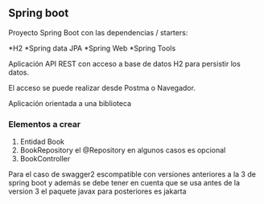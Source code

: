 ## Spring boot

Proyecto Spring Boot con las dependencias / starters:

*H2
*Spring data JPA
*Spring Web
*Spring Tools

Aplicación API REST con acceso a base de datos H2 para persistir los datos.

El acceso se puede realizar desde Postma o Navegador.

Aplicación orientada a una biblioteca

### Elementos a crear

1. Entidad Book
2. BookRepository
    el @Repository en algunos casos es opcional
3. BookController

Para el caso de swagger2 escompatible con versiones anteriores a la 3 de spring boot y además se debe tener en cuenta que se usa antes de la version 3 el paquete javax para posteriores es jakarta
